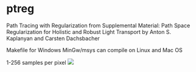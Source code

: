 # ptreg
 Path Tracing with Regularization from Supplemental Material: Path Space Regularization for Holistic and Robust Light Transport  by Anton S. Kaplanyan and Carsten Dachsbacher

Makefile for Windows MinGw/msys
can compile on Linux and Mac OS

1-256 samples per pixel
<img src="results/1-256image-ptreg0-opt-new1.gif">

